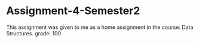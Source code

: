 # Assignment-4-Semester2
This assignment was given to me as a home assignment in the course: Data Structures. grade: 100
